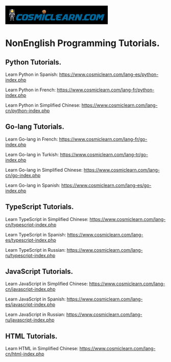 ![Alt text](logo.png?raw=true "Title")

# NonEnglish Programming Tutorials.
## Python Tutorials.
Learn Python in Spanish: 
https://www.cosmiclearn.com/lang-es/python-index.php

Learn Python in French:
https://www.cosmiclearn.com/lang-fr/python-index.php

Learn Python in Simplified Chinese:
https://www.cosmiclearn.com/lang-cn/python-index.php

## Go-lang Tutorials.
Learn Go-lang in French:
https://www.cosmiclearn.com/lang-fr/go-index.php

Learn Go-lang in Turkish:
https://www.cosmiclearn.com/lang-tr/go-index.php

Learn Go-lang in Simplified Chinese:
https://www.cosmiclearn.com/lang-cn/go-index.php

Learn Go-lang in Spanish:
https://www.cosmiclearn.com/lang-es/go-index.php

## TypeScript Tutorials.
Learn TypeScript in Simplified Chinese:
https://www.cosmiclearn.com/lang-cn/typescript-index.php

Learn TypeScript in Spanish:
https://www.cosmiclearn.com/lang-es/typescript-index.php

Learn TypeScript in Russian:
https://www.cosmiclearn.com/lang-ru/typescript-index.php

## JavaScript Tutorials.
Learn JavaScript in Simplified Chinese:
https://www.cosmiclearn.com/lang-cn/javascript-index.php

Learn JavaScript in Spanish:
https://www.cosmiclearn.com/lang-es/javascript-index.php

Learn JavaScript in Russian:
https://www.cosmiclearn.com/lang-ru/javascript-index.php

## HTML Tutorials.
Learn HTML in Simplified Chinese:
https://www.cosmiclearn.com/lang-cn/html-index.php
